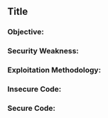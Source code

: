 ## Title

### Objective:

### Security Weakness:

### Exploitation Methodology:

### Insecure Code:

### Secure Code:
